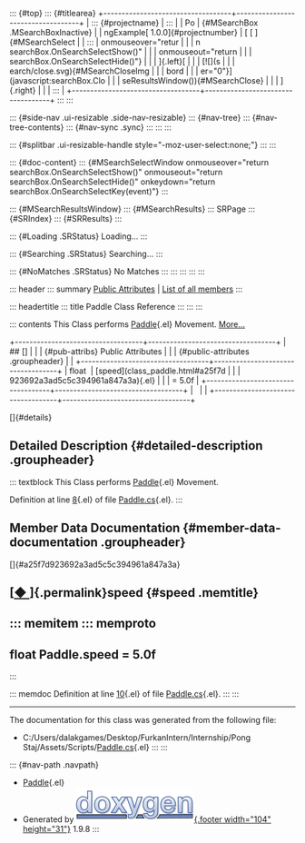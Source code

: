 ::: {#top}
::: {#titlearea}
+-----------------------------------+-----------------------------------+
| ::: {#projectname}                | :::                               |
| Po                                | {#MSearchBox .MSearchBoxInactive} |
| ngExample[ 1.0.0]{#projectnumber} | [ [ ]{#MSearchSelect              |
| :::                               | onmouseover="retur                |
|                                   | n searchBox.OnSearchSelectShow()" |
|                                   | onmouseout="return                |
|                                   |  searchBox.OnSearchSelectHide()"} |
|                                   | ]{.left}[                         |
|                                   | [![](s                            |
|                                   | earch/close.svg){#MSearchCloseImg |
|                                   | bord                              |
|                                   | er="0"}](javascript:searchBox.Clo |
|                                   | seResultsWindow()){#MSearchClose} |
|                                   | ]{.right}                         |
|                                   | :::                               |
+-----------------------------------+-----------------------------------+
:::
:::

::: {#side-nav .ui-resizable .side-nav-resizable}
::: {#nav-tree}
::: {#nav-tree-contents}
::: {#nav-sync .sync}
:::
:::
:::

::: {#splitbar .ui-resizable-handle style="-moz-user-select:none;"}
:::
:::

::: {#doc-content}
::: {#MSearchSelectWindow onmouseover="return searchBox.OnSearchSelectShow()" onmouseout="return searchBox.OnSearchSelectHide()" onkeydown="return searchBox.OnSearchSelectKey(event)"}
:::

::: {#MSearchResultsWindow}
::: {#MSearchResults}
::: SRPage
::: {#SRIndex}
::: {#SRResults}
:::

::: {#Loading .SRStatus}
Loading\...
:::

::: {#Searching .SRStatus}
Searching\...
:::

::: {#NoMatches .SRStatus}
No Matches
:::
:::
:::
:::
:::

::: header
::: summary
[Public Attributes](#pub-attribs) \| [List of all
members](class_paddle-members.html)
:::

::: headertitle
::: title
Paddle Class Reference
:::
:::
:::

::: contents
This Class performs
[Paddle](class_paddle.html "This Class performs Paddle Movement."){.el}
Movement. [More\...](class_paddle.html#details)

+-----------------------------------+-----------------------------------+
| ## []                             |                                   |
| {#pub-attribs} Public Attributes  |                                   |
| {#public-attributes .groupheader} |                                   |
+-----------------------------------+-----------------------------------+
| float                             | [speed](class_paddle.html#a25f7d  |
|                                   | 923692a3ad5c5c394961a847a3a){.el} |
|                                   | = 5.0f                            |
+-----------------------------------+-----------------------------------+
|                                   |                                   |
+-----------------------------------+-----------------------------------+

[]{#details}

## Detailed Description {#detailed-description .groupheader}

::: textblock
This Class performs
[Paddle](class_paddle.html "This Class performs Paddle Movement."){.el}
Movement.

Definition at line [8](_paddle_8cs_source.html#l00008){.el} of file
[Paddle.cs](_paddle_8cs_source.html){.el}.
:::

## Member Data Documentation {#member-data-documentation .groupheader}

[]{#a25f7d923692a3ad5c5c394961a847a3a}

## [[◆ ](#a25f7d923692a3ad5c5c394961a847a3a)]{.permalink}speed {#speed .memtitle}

::: memitem
::: memproto
  ---------------------------
  float Paddle.speed = 5.0f
  ---------------------------
:::

::: memdoc
Definition at line [10](_paddle_8cs_source.html#l00010){.el} of file
[Paddle.cs](_paddle_8cs_source.html){.el}.
:::
:::

------------------------------------------------------------------------

The documentation for this class was generated from the following file:

-   C:/Users/dalakgames/Desktop/FurkanIntern/Internship/Pong
    Staj/Assets/Scripts/[Paddle.cs](_paddle_8cs_source.html){.el}
:::
:::

::: {#nav-path .navpath}
-   [Paddle](class_paddle.html){.el}
-   Generated by [![doxygen](doxygen.svg){.footer width="104"
    height="31"}](https://www.doxygen.org/index.html) 1.9.8
:::
